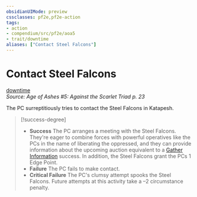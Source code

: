 ```yaml
---
obsidianUIMode: preview
cssclasses: pf2e,pf2e-action
tags:
- action
- compendium/src/pf2e/aoa5
- trait/downtime
aliases: ["Contact Steel Falcons"]
---
```

# Contact Steel Falcons
[downtime](rules/traits/downtime.md "Downtime Action & Ability Trait")  
*Source: Age of Ashes #5: Against the Scarlet Triad p. 23*  


The PC surreptitiously tries to contact the Steel Falcons in Katapesh.

> [!success-degree] 
> - **Success** The PC arranges a meeting with the Steel Falcons. They're eager to combine forces with powerful operatives like the PCs in the name of liberating the oppressed, and they can provide information about the upcoming auction equivalent to a [Gather Information](rules/actions/gather-information.md) success. In addition, the Steel Falcons grant the PCs 1 Edge Point.
> - **Failure** The PC fails to make contact.
> - **Critical Failure** The PC's clumsy attempt spooks the Steel Falcons. Future attempts at this activity take a –2 circumstance penalty.